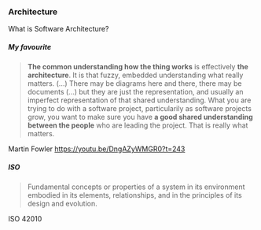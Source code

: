 ### Architecture
What is Software Architecture?

##### My favourite

> **The common understanding how the thing works** is effectively **the architecture**. It is that fuzzy, embedded understanding what really matters. (...) There may be diagrams here and there, there may be documents (...) but they are just the representation, and usually an imperfect representation of that shared understanding. What you are trying to do with a software project, particularily as software projects grow, you want to make sure you have **a good shared understanding between the people** who are leading the project. That is really what matters.

Martin Fowler https://youtu.be/DngAZyWMGR0?t=243

##### ISO

> Fundamental concepts or properties of a system in its environment embodied in its elements, relationships, and in the principles of its design and evolution.

ISO 42010

